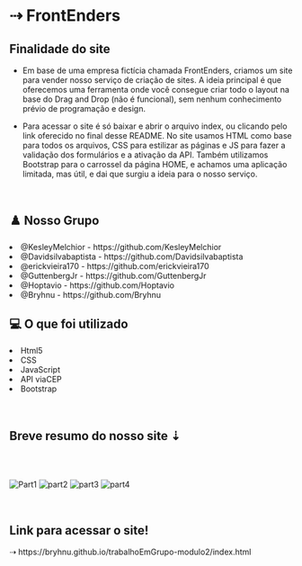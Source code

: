 <h1> ⇢ FrontEnders</h1>
 
<h2>Finalidade do site</h2>

- Em base de uma empresa fictícia chamada FrontEnders, criamos um site para vender nosso serviço de criação de sites. A ideia principal é que oferecemos uma ferramenta onde você consegue criar todo o layout na base do Drag and Drop (não é funcional), sem nenhum conhecimento prévio de programação e design.

- Para acessar o site é só baixar e abrir o arquivo index, ou clicando pelo link oferecido no final desse README. No site usamos HTML como base para todos os arquivos, CSS para estilizar as páginas e JS para fazer a validação dos formulários e a ativação da API. Também utilizamos Bootstrap para o carrossel da página HOME, e achamos uma aplicação limitada, mas útil, e dai que surgiu a ideia para o nosso serviço.

<br>

<h2>♟️  Nosso Grupo</h2>
<li>@KesleyMelchior - https://github.com/KesleyMelchior</li>
<li>@Davidsilvabaptista - https://github.com/Davidsilvabaptista</li>
<li>@erickvieira170 - https://github.com/erickvieira170</li>
<li>@GuttenbergJr - https://github.com/GuttenbergJr</li>
<li>@Hoptavio - https://github.com/Hoptavio</li>
<li>@Bryhnu - https://github.com/Bryhnu</li>

<h2>💻  O que foi utilizado</h2>
<li>Html5</li>
<li>CSS</li>
<li>JavaScript</li>
<li>API viaCEP</li>
<li>Bootstrap</li>

<br>
<br>

 <h2>Breve resumo do nosso site   ⇣</h2> 
 
 <br>
 <br>

![Part1](https://user-images.githubusercontent.com/114154174/204040568-7afd657f-b3ad-4ce8-ac98-c7c5a00aecc3.jpg)
![part2](https://user-images.githubusercontent.com/114154174/204040569-4ecab693-7365-4672-9490-e48a9dcab718.jpg)
![part3](https://user-images.githubusercontent.com/114154174/204040572-abaf140e-9bb3-4121-8a05-f998dfff1748.jpg)
![part4](https://user-images.githubusercontent.com/114154174/204040576-9e156163-53d8-4b2b-8ed4-e244f147a5ba.jpg)

<br>

<h2>Link para acessar o site!</h2>
⇢  https://bryhnu.github.io/trabalhoEmGrupo-modulo2/index.html 
